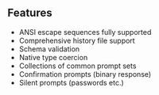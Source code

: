 ## Features

* ANSI escape sequences fully supported
* Comprehensive history file support
* Schema validation
* Native type coercion
* Collections of common prompt sets
* Confirmation prompts (binary response)
* Silent prompts (passwords etc.)
